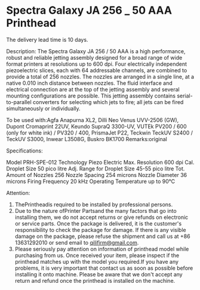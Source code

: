 # Spectra Galaxy JA 256 _ 50 AAA Printhead

The delivery lead time is 10 days.

Description:
The Spectra Galaxy JA 256 / 50 AAA is a high performance, robust and reliable jetting assembly designed for a broad range of wide format printers at resolutions up to 600 dpi.
Four electrically independent piezoelectric slices, each with 64 addressable channels, are combined to provide a total of 256 nozzles. The nozzles are arranged in a single line, at a native 0.010 inch distance between nozzles.
The fluid interface and electrical connection are at the top of the jetting assembly and several mounting configurations are possible.
This jetting assembly contains serial-to-parallel converters for selecting which jets to fire; all jets can be fired simultaneously or individually.

To be used with:Agfa Anapurna XL2, Dilli Neo Venus UVV-2506 (GW), Dupont Cromaprint 22UV, Keundo SupraQ 3300-UV, VUTEk PV200 / 600 (only for white ink) / PV320 / 400, PrismaJet P22, Teckwin TeckUV S2400 / TeckUV S3000, Inwear L3508G, Buskro BK1700
Remarks:original

Specifications:


Model	PRH-SPE-012
Technology	Piezo Electric
Max. Resolution	600 dpi
Cal. Droplet Size	50 pico litre
Adj. Range for Droplet Size	45-55 pico litre
Tot. Amount of Nozzles	256
Nozzle Spacing	254 microns
Nozzle Diameter	36 microns
Firing Frequency	20 kHz
Operating Temperature	up to 90°C


Attention:
1. ThePrintheadis required to be installed by professional persons.
2. Due to the nature ofPrinter Partsand the many factors that go into installing them, we do not accept returns or give refunds on electronic or service parts. Once the package is delivered, it is the customer's responsibility to check the package for damage. If there is any visible damage on the package, please refuse the shipment and call us at +86 13631292010 or send email to qilifirm@gmail.com.
3. Please seriously pay attention on information of printhead model while purchasing from us. Once received your item, please inspect if the printhead matches up with the model you required.If you have any problems, it is very important that contact us as soon as possible before installing it onto machine. Please be aware that we don't accept any return and refund once the printhead is installed on the machine.
